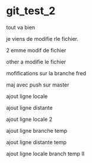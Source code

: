 # git_test_2

tout va bien

je viens de modifie rle fichier.


2 emme modif de fichier


other a modifie le fichier

mofifications sur la branche fred


maj avec push sur master

ajout ligne locale
    
ajout ligne distante

ajout ligne locale 2

ajout ligne branche temp

ajout ligne distante temp

ajout ligne locale branch temp II
